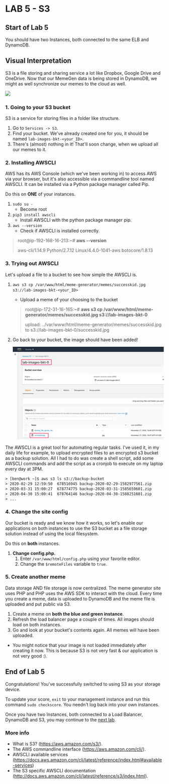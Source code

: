 # **LAB 5 - S3** #

## Start of Lab 5 ##
You should have two Instances, both connected to the same ELB and DynamoDB.

## Visual Interpretation ##
S3 is a file storing and sharing service a lot like Dropbox, Google Drive and OneDrive.
Now that our MemeGen data is being stored in DynamoDB, we might as well synchronize our memes to the cloud as well.

![](../Images/Lab5.png?raw=true)

### 1. Going to your S3 bucket ###
S3 is a service for storing files in a folder like structure. 

1. Go to `Services -> S3`.
1. Find your bucket. We've already created one for you, it should be named `lab-images-bkt-<your_ID>`.
1. There's (almost) nothing in it! That'll soon change, when we upload all our memes to it.
    
### 2. Installing AWSCLI ###
AWS has its AWS Console (which we've been working in) to access AWS via your browser, but it's also accessible via a commandline tool named AWSCLI. It can be installed via a Python package manager called Pip.

Do this on **ONE** of your instances.

1. `sudo su -` 
    * Become root
1. `pip3 install awscli`
    *  Install AWSCLI with the python package manager pip.
1. `aws --version`
    *  Check if AWSCLI is installed correctly.

> root@ip-192-168-16-213:~# **aws --version**
>
> aws-cli/1.14.9 Python/2.7.12 Linux/4.4.0-1041-aws botocore/1.8.13

### 3. Trying out AWSCLI ###
Let's upload a file to a bucket to see how simple the AWSCLI is.

1. `aws s3 cp /var/www/html/meme-generator/memes/successkid.jpg s3://lab-images-bkt-<your_ID>`
    * Upload a meme of your choosing to the bucket 
    
    > root@ip-172-31-16-165:~# **aws s3 cp /var/www/html/meme-generator/memes/successkid.jpg s3://lab-images-bkt-0**
    >
    > upload: ../var/www/html/meme-generator/memes/successkid.jpg to s3://lab-images-bkt-0/successkid.jpg

1. Go back to your bucket, the image should have been added!

    ![](../Images/S3BucketContents.png?raw=true)
    
The AWSCLI is a great tool for automating regular tasks. I've used it, in my daily life for example, to upload encrypted files to an encrypted s3 bucket as a backup solution. All I had to do was create a shell script, add some AWSCLI commands and add the script as a cronjob to execute on my laptop every day at 3PM.

    > [ben@work ~]$ aws s3 ls s3://backup-bucket
    > 2020-02-29 12:59:50  678516945 backup-2020-02-29-1582977561.zip
    > 2020-03-31 15:00:27  678774775 backup-2020-03-31-1585659601.zip
    > 2020-04-30 15:00:41  678764146 backup-2020-04-30-1588251601.zip
    > ...

### 4. Change the site config ###
Our bucket is ready and we know how it works, so let's enable our applications on both instances to use the S3 bucket as a file storage solution instead of using the local filesystem.

Do this on **both** instances.

1. **Change config.php.**
    1. Enter `/var/www/html/config.php` using your favorite editor.
    1. Change the `$remoteFiles` variable to `true`.

### 5. Create another meme ###
Data storage AND file storage is now centralized. The meme generator site uses PHP and PHP uses the AWS SDK to interact with the cloud. Every time you create a meme, data is uploaded to DynamoDB and the meme file is uploaded and put public via S3.

1. Create a meme on **both the blue and green instance**.
1. Refresh the load balancer page a couple of times. All images should load on both instances.
1. Go and look at your bucket's contents again. All memes will have been uploaded.

* You might notice that your image is not loaded immediately after creating it now. This is because S3 is not very fast & our application is not very good :). 

## End of Lab 5 ##
Congratulations! You've successfully switched to using S3 as your storage device.

To update your score, `exit` to your management instance and run this command `sudo checkscore`. You needn't log back into your own instances.

Once you have two Instances, both connected to a Load Balancer, DynamoDB and S3, you may continue to the [next lab](../Lab%206%20-%20Route%2053).

### More info ###

* What is S3? (https://aws.amazon.com/s3/).
* The AWS commandline interface (https://aws.amazon.com/cli/).
* AWSCLI available services (https://docs.aws.amazon.com/cli/latest/reference/index.html#available-services)
* The S3 specific AWSCLI documentation (http://docs.aws.amazon.com/cli/latest/reference/s3/index.html).

